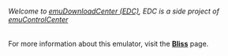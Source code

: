 ###### Welcome to [emuDownloadCenter (EDC)](https://github.com/PhoenixInteractiveNL/emuDownloadCenter/wiki/), EDC is a side project of [emuControlCenter](https://github.com/PhoenixInteractiveNL/emuControlCenter/wiki/)

For more information about this emulator, visit the [**Bliss**](https://github.com/PhoenixInteractiveNL/emuDownloadCenter/wiki/Emulator-bliss#menu) page.
